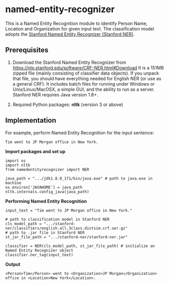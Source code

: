 # named-entity-recognizer

This is a Named Entity Recognition module to identify Person Name, Location and 
Organization for given input text. The classification model adopts 
the [Stanford Named Entity Recognizer (Stanford NER)](https://nlp.stanford.edu/software/CRF-NER.html).

## Prerequisites

1. Download the Stanford Named Entity Recognizer from 
https://nlp.stanford.edu/software/CRF-NER.html#Download
It is a 151MB zipped file (mainly consisting of classifier data objects). 
If you unpack that file, you should have everything needed for English NER 
(or use as a general CRF). It includes batch files for running under Windows 
or Unix/Linux/MacOSX, a simple GUI, and the ability to run as a server. 
Stanford NER requires Java version 1.8+.

2. Required Python packages: **nltk** (version 3 or above)


## Implementation

For example, perform Named Entity Recognition for the input sentence:
```
Tim went to JP Morgan office in New York.
```

**Import packages and set up**
```
import os
import nltk
from namedentityrecognizer import NER

java_path = ".../jdk1.8.0_171/bin/java.exe" # path to java.exe in machine
os.environ['JAVAHOME'] = java_path
nltk.internals.config_java(java_path)
```
**Performing Named Entity Recognition**
```
input_text = "Tim went to JP Morgan office in New York."

# path to classification model in Stanford NER
cls_model_path = ".../stanford-ner/classifiers/english.all.3class.distsim.crf.ser.gz"
# path to .jar file in Stanford NER
st_jar_file_path = ".../stanford-ner/stanford-ner.jar"

classifier = NER(cls_model_path, st_jar_file_path) # initialize an Named Entity Recognizer object
classifier.ner_tag(input_text)
```

**Output**
```
<Person>Tim</Person> went to <Organization>JP Morgan</Organization> office in <Location>New York</Location>.
```
